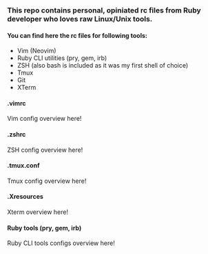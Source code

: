 ### This repo contains personal, opiniated rc files from Ruby developer who loves raw Linux/Unix tools.

#### You can find here the rc files for following tools:

* Vim (Neovim)
* Ruby CLI utilities (pry, gem, irb)
* ZSH (also bash is included as it was my first shell of choice)
* Tmux
* Git
* XTerm

#### .vimrc

Vim config overview here!

#### .zshrc

ZSH config overview here!

#### .tmux.conf

Tmux config overview here!

#### .Xresources

Xterm overview here!

#### Ruby tools (pry, gem, irb)

Ruby CLI tools configs overview here!
